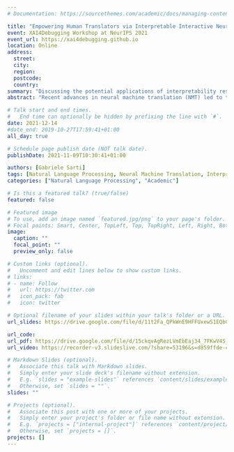 ```yaml
---
# Documentation: https://sourcethemes.com/academic/docs/managing-content/

title: "Empowering Human Translators via Interpretable Interactive Neural Machine Translation"
event: XAI4Debugging Workshop at NeurIPS 2021
event_url: https://xai4debugging.github.io
location: Online
address:
  street:
  city: 
  region:
  postcode:
  country:
summary: "Discussing the potential applications of interpretability research to the field of neural machine translation."
abstract: "Recent advances in neural machine translation (NMT) led to the integration of deep learning-based systems as essential components of most professional translation workflows. As a consequence, human translators are increasingly working as post-editors for machine-translated content. This project aims to empower NMT users by improving their ability to interact with NMT models and interpret their behaviors. In this context, new tools and methodologies will be developed and adapted from other domains to improve prediction attribution, error analysis, and controllable generation for NMT systems. These components will drive the development of an interactive CAT tool conceived to improve post-editing efficiency, and their effectiveness will then be validated through a field study with professional translators. The project will be conducted under the supervision of Arianna Bisazza, Malvina Nissim and Grzegorz Chrupala as part of the network \"InDeep: Interpreting Deep Learning Models for Text and Sound.\""

# Talk start and end times.
#   End time can optionally be hidden by prefixing the line with `#`.
date: 2021-12-14
#date_end: 2019-10-27T17:59:41+01:00
all_day: true

# Schedule page publish date (NOT talk date).
publishDate: 2021-11-09T10:30:41+01:00

authors: [Gabriele Sarti]
tags: [Natural Language Processing, Neural Machine Translation, Interpretability, Sequence-to-sequence]
categories: ["Natural Language Processing", "Academic"]

# Is this a featured talk? (true/false)
featured: false

# Featured image
# To use, add an image named `featured.jpg/png` to your page's folder. 
# Focal points: Smart, Center, TopLeft, Top, TopRight, Left, Right, BottomLeft, Bottom, BottomRight.
image:
  caption: ""
  focal_point: ""
  preview_only: false

# Custom links (optional).
#   Uncomment and edit lines below to show custom links.
# links:
# - name: Follow
#   url: https://twitter.com
#   icon_pack: fab
#   icon: twitter

# Optional filename of your slides within your talk's folder or a URL.
url_slides: https://drive.google.com/file/d/11t2Fa_QPkWnE9HFFUxewS1EQbC_PdKtX/view?usp=sharing

url_code:
url_pdf: https://drive.google.com/file/d/15ckqvAgRezLVmEbEaj34_7FKwV4S_AuH/view?usp=sharing
url_video: https://recorder-v3.slideslive.com/?share=53196&s=d859ffde-cf97-4797-8605-a2f5c72f24f6

# Markdown Slides (optional).
#   Associate this talk with Markdown slides.
#   Simply enter your slide deck's filename without extension.
#   E.g. `slides = "example-slides"` references `content/slides/example-slides.md`.
#   Otherwise, set `slides = ""`.
slides: ""

# Projects (optional).
#   Associate this post with one or more of your projects.
#   Simply enter your project's folder or file name without extension.
#   E.g. `projects = ["internal-project"]` references `content/project/deep-learning/index.md`.
#   Otherwise, set `projects = []`.
projects: []
---
```

